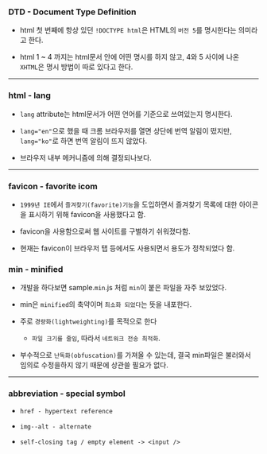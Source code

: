### DTD - Document Type Definition

  - html 첫 번째에 항상 있던 `!DOCTYPE html`은 HTML의 `버전 5`를 명시한다는 의미라고 한다.

  - html 1 ~ 4 까지는 html문서 안에 어떤 명시를 하지 않고, 4와 5 사이에 나온 `XHTML`은 명시 방법이 따로 있다고 한다.

<hr />

### html - lang

- `lang` attribute는 html문서가 어떤 언어를 기준으로 쓰여있는지 명시한다.

- `lang="en"`으로 했을 때 크롬 브라우저를 열면 상단에 번역 알림이 떴지만, `lang="ko"`로 하면 번역 알림이 뜨지 않았다.

- 브라우저 내부 메커니즘에 의해 결정되나보다.

<hr />

### favicon - favorite icom

- `1999년 IE`에서 `즐겨찾기(favorite)기능`을 도입하면서 즐겨찾기 목록에 대한 아이콘을 표시하기 위해 favicon을 사용했다고 함.

- favicon을 사용함으로써 웹 사이트를 구별하기 쉬워졌다함.

- 현재는 favicon이 브라우저 탭 등에서도 사용되면서 용도가 정착되었다 함.

### min - minified

- 개발을 하다보면 sample.`min`.js 처럼 `min`이 붙은 파일을 자주 보았었다.

- min은 `minified`의 축약이며 `최소화 되었다`는 뜻을 내포한다.

- 주로 `경량화(lightweighting)`를 목적으로 한다

  - `파일 크기를 줄임`, 따라서 `네트워크 전송 최적화`.

- 부수적으로 `난독화(obfuscation)`를 가져올 수 있는데, 결국 min파일은 불러와서 임의로 수정을하지 않기 때문에 상관쓸 필요가 없다.

<hr />

### abbreviation - special symbol

- `href - hypertext reference`

- `img--alt - alternate`

- `self-closing tag / empty element -> <input />`

